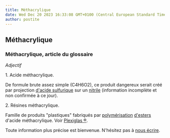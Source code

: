 ```yaml
---
title: Méthacrylique
date: Wed Dec 20 2023 16:33:08 GMT+0100 (Central European Standard Time)
author: postite
---
```


## Méthacrylique
### Méthacrylique, article du glossaire
 _Adjectif_

1\. Acide méthacrylique.

De formule brute assez simple (C4H6O2), ce produit dangereux serait créé par projection [d'acide sulfurique](sulfuriqueacide.html) sur un [nitrile](nitrile.html) (information incomplète et non confirmée à ce jour).

2\. Résines méthacrylique.

Famille de produits "plastiques" fabriqués par [polymérisation](polymere.html) [d'esters](ester.html) d'acide méthacrylique. Voir [Plexiglas ®](p.html#plexiglas).

Toute information plus précise est bienvenue. N'hésitez pas à [nous écrire](ecrire.html).

